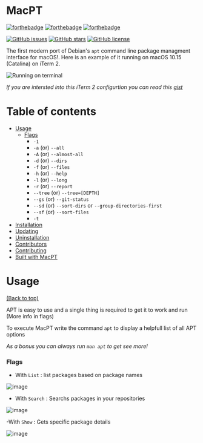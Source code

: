 # MacPT
[![forthebadge](https://forthebadge.com/images/badges/made-with-c-plus-plus.svg)](https://forthebadge.com)
[![forthebadge](https://forthebadge.com/images/badges/makes-people-smile.svg)](https://forthebadge.com)
[![forthebadge](http://forthebadge.com/images/badges/built-with-love.svg)](http://forthebadge.com)

[![GitHub issues](https://img.shields.io/github/issues/Official-polar-team/MacPT?style=for-the-badge)](https://github.com/Official-polar-team/MacPT/issues)
[![GitHub stars](https://img.shields.io/github/stars/Official-polar-team/MacPT?style=for-the-badge)](https://github.com/Official-polar-team/MacPT/stargazers)
[![GitHub license](https://img.shields.io/github/license/Official-polar-team/MacPT?style=for-the-badge)](https://github.com/Official-polar-team/MacPT/blob/master/COPYING)

The first modern port of Debian's ```apt``` command line package managment interface for macOS!. Here is an example of it running on macOS 10.15 (Catalina) on iTerm 2.

![Running on terminal](https://i.imgur.com/rwK4nFH.png)

*If you are intersted into this iTerm 2 configurtion you can read this [gist](https://lol.com)*

# Table of contents

- [Usage](#usage)
  - [Flags](#flags)
    - `-1`
    - `-a`   (or) `--all`
    - `-A`   (or) `--almost-all`
    - `-d`   (or) `--dirs`
    - `-f`   (or) `--files`
    - `-h`   (or) `--help`
    - `-l`   (or) `--long`
    - `-r`   (or) `--report`
    - `--tree` (or) `--tree=[DEPTH]`
    - `--gs` (or) `--git-status`
    - `--sd` (or) `--sort-dirs` or `--group-directories-first`
    - `--sf` (or) `--sort-files`
    - `-t`
- [Installation](#installation)
- [Updating](#updating)
- [Uninstallation](#uninstallation)
- [Contributors](#contributors)
- [Contributing](#contributing)
- [Built with MacPT](#buildwithmacpt)

# Usage

[(Back to top)](#table-of-contents)

APT is easy to use and a single thing is required to get it to work and run (More info in flags)

To execute MacPT write the command ```apt``` to display a helpfull list of all APT options

*As a bonus you can always run ```man apt``` to get see more!*

### Flags 

- With `List` : list packages based on package names

![image]()

- With `Search` :  Searchs packages in your repositories

![image]()

-With `Show` : Gets specific package details

![image]()


